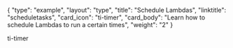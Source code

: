 {
    "type": "example",
    "layout": "type",
    "title": "Schedule Lambdas",
    "linktitle": "scheduletasks",
    "card_icon": "ti-timer",
    "card_body": "Learn how to schedule Lambdas to run a certain times",
    "weight": "2"
}

ti-timer